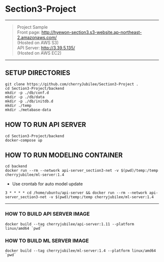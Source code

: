 
# Section3-Project
---
>Project Sample  
>Front page: http://hyewon-section3.s3-website.ap-northeast-2.amazonaws.com/  
>(Hosted on AWS S3)  
>API Server: http://3.39.5.135/   
>(Hosted on AWS EC2)  
---
## SETUP DIRECTORIES
```
git clone https://github.com/cherryJubilee/Section3-Project .
cd Section3-Project/backend
mkdir -p ./db/conf.d
mkdir -p ./db/data
mkdir -p ./db/initdb.d
mkdir ./temp
mkdir ./metabase-data
```

## HOW TO RUN API SERVER
```
cd Section3-Project/backend
docker-compose up 
```

## HOW TO RUN MODELING CONTAINER
```
cd backend
docker run --rm --network api-server_section3-net -v $(pwd)/temp:/temp cherryjubilee/ml-server:1.4
```
- Use crontab for auto model update
```
3 * * * * cd /home/ubuntu/api-server && docker run --rm --network api-server_section3-net -v $(pwd)/temp:/temp cherryjubilee/ml-server:1.4
```
---

### HOW TO BUILD API SERVER IMAGE
```
docker build --tag cherryjubilee/api-server:1.11 --platform linux/amd64 `pwd`
```

### HOW TO BUILD ML SERVER IMAGE
```
docker build --tag cherryjubilee/ml-server:1.4 --platform linux/amd64 `pwd`
```

